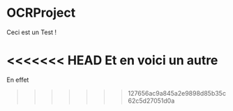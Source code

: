 # OCRProject

Ceci est un Test !

<<<<<<< HEAD
Et en voici un autre
=======
En effet
>>>>>>> 127656ac9a845a2e9898d85b35c62c5d27051d0a
